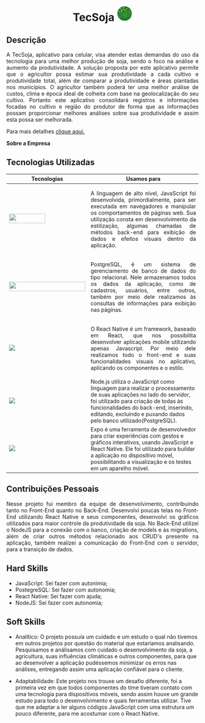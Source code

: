 <h1 align="center"> TecSoja <img src="https://github.com/pedrowil12/TG-Portfolio/blob/main/docs/img/tecsoja.svg" width="40"></h1>



<h2>Descrição</h2>
<p align = "justify">
A TecSoja, aplicativo para celular, visa atender estas demandas do uso da tecnologia para uma melhor produção de soja, sendo o foco na análise e aumento da produtividade.
A solução proposta por este aplicativo permite que o agricultor possa estimar sua produtividade a cada cultivo e produtividade total, além de comparar a produtividade e áreas plantadas nos municípios. O agricultor também poderá ter uma melhor análise de custos, clima e época ideal de colheita com base na geolocalização do seu cultivo.
Portanto este aplicativo consolidará registros e informações focadas no cultivo e região do produtor de forma que as informações possam proporcionar melhores análises sobre sua produtividade e assim esta possa ser melhorada.

Para mais detalhes <a href="https://github.com/ThomasPalma1/FatecAPI-04">clique aqui.</a>
</p


## **Sobre a Empresa**

## **Tecnologias Utilizadas**

Tecnologias | Usamos para
----------|---------
<img src="https://img.shields.io/badge/JavaScript-F7DF1E?style=for-the-badge&logo=javascript&logoColor=black" width = "95px" height="25px"> | <p align = "justify">A linguagem de alto nível, JavaScript foi desenvolvida, primordialmente, para ser executada em navegadores e manipular os comportamentos de páginas web. Sua utilização consta em desenvolvimento da estilização, algumas chamadas de métodos back-end para exibição de dados e efeitos visuais dentro da aplicação.</p>
<img src="https://img.shields.io/badge/PostgreSQL-316192?style=for-the-badge&logo=postgresql&logoColor=white" width = "200px" height="25px"> | <p align = "justify">PostgreSQL, é um sistema de gerenciamento de banco de dados do tipo relacional. Nele armazenamos todos os dados da aplicação, como de cadastros, usuários, entre outros, também por meio dele realizamos às consultas de informações para exibição nas páginas.</p>
<img src="https://img.shields.io/badge/React_Native-20232A?style=for-the-badge&logo=react&logoColor=61DAFB"> | <p align = "justify"> O React Native é um framework, baseado em React, que nos possibilita desenvolver aplicações mobile utilizando apenas Javascript. Por meio dele realizamos todo o front-end e suas funcionalidades visuais no aplicativo, aplicando os componentes e o estilo.</p>
<img src="https://img.shields.io/badge/Node.js-43853D?style=for-the-badge&logo=node.js&logoColor=white"> | Node.js utiliza o JavaScript como linguagem para realizar o processamento de suas aplicações no lado do servidor, foi utilizado para criação de todas às funcionalidades do back-end, inserindo, editando, excluíndo e puxando dados pelo banco utilizado(PostgreSQL). |</p>
<img src="https://img.shields.io/badge/Expo-20232A?style=for-the-badge&logo=expo"> | Expo é uma ferramenta de desenvolvedor para criar experiências com gestos e gráficos interativos, usando JavaScript e React Native. Ele foi utilizado para buildar a aplicação no dispositivo móvel, possibilitando a visualização e os testes em um aparelho móvel.

## **Contribuições Pessoais**
<p align="justify">
 Nesse projeto fui membro da equipe de desenvolvimento, contribuindo tanto no Front-End quanto no Back-End. Desenvolvi poucas telas no Front-End utilizando React Native e seus componentes, desenvolvi os gráficos utilizados para maior controle da produtividade da soja. No Back-End utilizei o NodeJS para a conexão com o banco, criação de models e às migrations, além de criar outros métodos relacionado aos CRUD's presente na aplicação, também realizei a comunicação do Front-End com o servidor, para a transição de dados. 
</p>

## **Hard Skills**
* JavaScript: Sei fazer com autonimia;
* PostegreSQL: Sei fazer com autonomia;
* React Native: Sei fazer com ajuda;
* NodeJS: Sei fazer com autonomia;

## **Soft Skills**
* Analítico: O projeto possuía um cuidado e um estudo o qual não tivemos em outros projetos por questão do material que estaríamos analisando. Pesquisamos e análisamos com cuidado o desenvolvimento da soja, a agricultura, suas influências climáticas e outros componentes, para que ao desenvolver a aplicação pudéssemos minimizar os erros nas análises, entregando assim uma aplicação confiável para o cliente.

* Adaptabilidade: Este projeto nos trouxe um desafio diferente, foi a primeira vez em que todos componentes do time tiveram contato com uma tecnologia para dispositivos móveis, sendo assim houve um grande estudo para todo o desenvolvimento e quais ferramentas utilizar. Tive que me adaptar a ler alguns códigos JavaScript com uma estrutura um pouco diferente, para me acostumar com o React Native.
